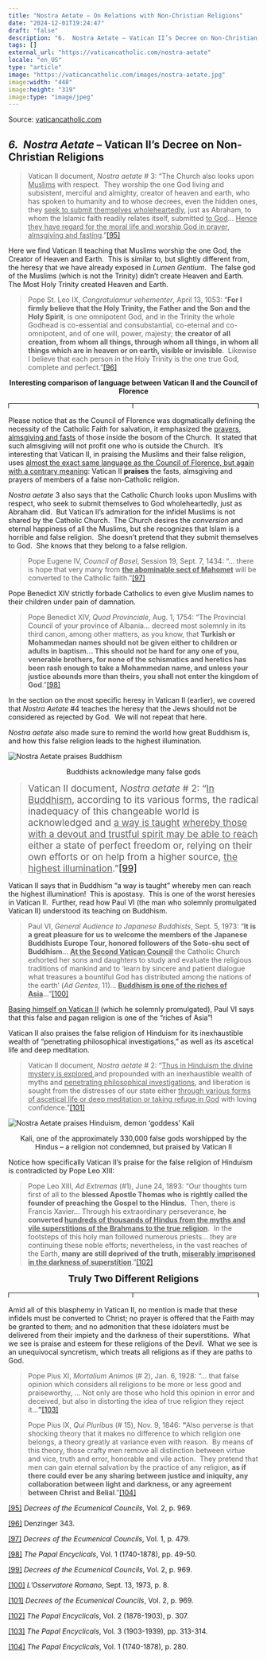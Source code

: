 ```yaml
---
title: "Nostra Aetate – On Relations with Non-Christian Religions"
date: "2024-12-01T19:24:47"
draft: "false"
description: "6.  Nostra Aetate – Vatican II’s Decree on Non-Christian Religions Vatican II document, Nostra aetate # 3: “The Church also looks upon Muslims with respect.  They worship the one [...]"
tags: []
external_url: "https://vaticancatholic.com/nostra-aetate"
locale: "en_US"
type: "article"
image: "https://vaticancatholic.com/images/nostra-aetate.jpg"
image:width: "448"
image:height: "319"
image:type: "image/jpeg"
---
```


Source: [vaticancatholic.com](https://vaticancatholic.com/nostra-aetate)


<h2><strong><em>6.  Nostra Aetate</em></strong><strong> – Vatican II’s Decree on Non-Christian Religions</strong></h2>
<blockquote>
<p>Vatican II document,<em> Nostra aetate</em> # 3: “The Church also looks upon <span style="text-decoration: underline;">Muslims</span> with respect.  They worship the one God living and subsistent, merciful and almighty, creator of heaven and earth, who has spoken to humanity and to whose decrees, even the hidden ones, they <span style="text-decoration: underline;">seek to submit themselves wholeheartedly</span>, just as Abraham, to whom the Islamic faith readily relates itself, submitted <span style="text-decoration: underline;">to God</span>… <span style="text-decoration: underline;">Hence they have regard for the moral life and worship God in prayer, almsgiving and fasting</span>.”<a id="_ednref95" title="" href="#_edn95" name="_ednref95">[95]</a></p>
</blockquote>
<p>Here we find Vatican II teaching that Muslims worship the one God, the Creator of Heaven and Earth.  This is similar to, but slightly different from, the heresy that we have already exposed in <em>Lumen Gentium</em>.  The false god of the Muslims (which is not the Trinity) didn’t create Heaven and Earth.  The Most Holy Trinity created Heaven and Earth.</p>

<blockquote>
<p>Pope St. Leo IX, <em>Congratulamur vehementer</em>, April 13, 1053: “<strong>For I firmly believe that the Holy Trinity, the Father and the Son and the Holy Spirit</strong>, is one omnipotent God, and in the Trinity the whole Godhead is co-essential and consubstantial, co-eternal and co-omnipotent, and of one will, power, majesty; <strong>the creator of all creation, from whom all things, through whom all things, in whom all things which are in heaven or on earth, visible or invisible</strong>.  Likewise I believe that each person in the Holy Trinity is the one true God, complete and perfect.”<a id="_ednref96" title="" href="#_edn96" name="_ednref96">[96]</a></p>
</blockquote>
<p align="center"><strong>Interesting comparison of language between Vatican II and the Council of Florence</strong></p>

<table style="margin-left: auto; margin-right: auto; width: 100%; height: 10px;">
<tbody>
<tr style="height: 74px;">
<td style="border: 1px solid #000000; vertical-align: middle; padding: 5px; height: 10px; text-align: left;" width="319">Vatican II document,<em> Nostra aetate</em> # 3:“The Church also looks upon <span style="text-decoration: underline;">Muslims</span> with respect.  They worship the one God living and subsistent, merciful and almighty, creator of heaven and earth, who has spoken to humanity and to whose decrees, even the hidden ones, they<span style="text-decoration: underline;"> seek to submit themselves wholeheartedly</span>, just as Abraham, to whom the Islamic faith readily relates itself, submitted <span style="text-decoration: underline;">to God</span>…<span style="text-decoration: underline;"> Hence they have regard for the moral life and <strong>worship God in prayer, almsgiving and fasting</strong></span>.”</td>
<td style="border: 1px solid #000000; vertical-align: middle; padding: 5px; height: 10px; text-align: left;" width="319">Pope Eugene IV, <em>Council of Florence</em>, 1441, <strong><em>ex cathedra</em></strong>:<strong>“</strong>The… Church firmly believes, professes and preaches that all those who are outside the Catholic Church, not only pagans but also Jews or heretics and schismatics, cannot share in eternal life and will go into the everlasting fire which was prepared for the Devil and his angels, unless they are joined to the Church before the end of their lives; that the unity of this ecclesiastical body is of such importance that <span style="text-decoration: underline;">only for those who abide in it do the Church’s sacraments contribute to salvation and</span> do <strong><span style="text-decoration: underline;">fasts, almsgiving and other works of piety</span></strong> and practices of the Christian militia produce eternal rewards; and that nobody can be saved, <span style="text-decoration: underline;">no matter how much he has given away in alms</span> and even if he has shed blood in the name of Christ, unless he has persevered in the bosom and unity of the Catholic Church.”<strong> </strong></td>
</tr>
</tbody>
</table>
<p>Please notice that as the Council of Florence was dogmatically defining the necessity of the Catholic Faith for salvation, it emphasized the <span style="text-decoration: underline;">prayers, almsgiving and fasts</span> of those inside the bosom of the Church.  It stated that such almsgiving will not profit one who is outside the Church.  It’s interesting that Vatican II, in praising the Muslims and their false religion, uses <span style="text-decoration: underline;">almost the exact same language as the Council of Florence, but again with a contrary meaning</span>: Vatican II <strong>praises</strong> the fasts, almsgiving and prayers of members of a false non-Catholic religion.</p>
<p><em>Nostra aetate</em> 3 also says that the Catholic Church looks upon Muslims with respect, who seek to submit themselves to God wholeheartedly, just as Abraham did.  But Vatican II’s admiration for the infidel Muslims is not shared by the Catholic Church.  The Church desires the <em>conversion </em>and eternal happiness of all the Muslims, but she recognizes that Islam is a horrible and false religion.  She doesn’t pretend that they submit themselves to God.  She knows that they belong to a false religion.</p>

<blockquote>
<p>Pope Eugene IV, <em>Council of Basel</em>, Session 19, Sept. 7, 1434: “… there is hope that very many from <strong><span style="text-decoration: underline;">the abominable sect of Mahomet</span></strong> will be converted to the Catholic faith.”<a id="_ednref97" title="" href="#_edn97" name="_ednref97">[97]</a></p>
</blockquote>
<p>Pope Benedict XIV strictly forbade Catholics to even give Muslim names to their children under pain of damnation.</p>

<blockquote>
<p>Pope Benedict XIV, <em>Quod Provinciale</em>, Aug. 1, 1754: “The Provincial Council of your province of Albania… decreed most solemnly in its third canon, among other matters, as you know, that <strong>Turkish or Mohammedan names should not be given either to children or adults in baptism… This should not be hard for any one of you, venerable brothers, for none of the schismatics and heretics has been rash enough to take a Mohammedan name, and unless your justice abounds more than theirs, you shall not enter the kingdom of God</strong>.”<a id="_ednref98" title="" href="#_edn98" name="_ednref98">[98]</a></p>
</blockquote>
<p>In the section on the most specific heresy in Vatican II (earlier), we covered that <em>Nostra Aetate</em> #4 teaches the heresy that the Jews should not be considered as rejected by God.  We will not repeat that here.</p>
<p><em>Nostra aetate</em> also made sure to remind the world how great Buddhism is, and how this false religion leads to the highest illumination.</p>
<p align="center">

<img decoding="async" src="https://vaticancatholic.com/wp-content/uploads/2014/12/nostra-aetate-buddhism.jpg" alt="Nostra Aetate praises Buddhism" border="0" /></p>

<p align="center">Buddhists acknowledge many false gods</p>

<blockquote>
<p><span style="font-size: 14pt;">Vatican II document, <em>Nostra aetate</em> # 2: “<span style="text-decoration: underline;">In Buddhism</span>, according to its various forms, the radical inadequacy of this changeable world is acknowledged and <span style="text-decoration: underline;">a way is taught</span> <span style="text-decoration: underline;">whereby those with a devout and trustful spirit may be able to reach</span> either a state of perfect freedom or, relying on their own efforts or on help from a higher source, <span style="text-decoration: underline;">the highest illumination</span>.”<a id="_ednref99" title="" href="#_edn99" name="_ednref99">[99]</a></span></p>
</blockquote>
<p>Vatican II says that in Buddhism “a way is taught” whereby men can reach the highest illumination!  This is apostasy.  This is one of the worst heresies in Vatican II.  Further, read how Paul VI (the man who solemnly promulgated Vatican II) understood its teaching on Buddhism.</p>

<blockquote>
<p>Paul VI, <em>General Audience to Japanese Buddhists</em>, Sept. 5, 1973: “<strong>It is a great pleasure for us to welcome the members of the Japanese Buddhists Europe Tour, honored followers of the Soto-shu sect of Buddhism</strong>… <strong><span style="text-decoration: underline;">At the Second Vatican Council</span></strong> the Catholic Church exhorted her sons and daughters to study and evaluate the religious traditions of mankind and to ‘learn by sincere and patient dialogue what treasures a bountiful God has distributed among the nations of the earth’ (<em>Ad Gentes</em>, 11)… <strong><span style="text-decoration: underline;">Buddhism is one of the riches of Asia</span></strong>…”<a id="_ednref100" title="" href="#_edn100" name="_ednref100">[100]</a></p>
</blockquote>
<p><span style="text-decoration: underline;">Basing himself on Vatican II</span> (which he solemnly promulgated), Paul VI says that this false and pagan religion is one of the “riches of Asia”!</p>
<p>Vatican II also praises the false religion of Hinduism for its inexhaustible wealth of “penetrating philosophical investigations,” as well as its ascetical life and deep meditation.</p>

<blockquote>
<p>Vatican II document,<em> Nostra aetate</em> # 2: “<span style="text-decoration: underline;">Thus in Hinduism the divine mystery is explored </span>and propounded with an inexhaustible wealth of myths and <span style="text-decoration: underline;">penetrating philosophical investigations</span>, and liberation is sought from the distresses of our state either <span style="text-decoration: underline;">through various forms of ascetical life or deep meditation or taking refuge in God</span> with loving confidence.”<a id="_ednref101" title="" href="#_edn101" name="_ednref101">[101]</a></p>
</blockquote>
<p align="center">

<img decoding="async" src="https://vaticancatholic.com/wp-content/uploads/2014/12/nostra-aetate-hinduism-goddess-kali.jpg" alt="Nostra Aetate praises Hinduism, demon ‘goddess’ Kali" /></p>

<p align="center">Kali, one of the approximately 330,000 false gods worshipped by the Hindus – a religion not condemned, but praised by Vatican II</p>
<p>Notice how specifically Vatican II’s praise for the false religion of Hinduism is contradicted by Pope Leo XIII:</p>

<blockquote>
<p>Pope Leo XIII, <em>Ad Extremas</em> (#1), June 24, 1893: “Our thoughts turn first of all to the <strong>blessed Apostle Thomas who is rightly called the founder of preaching the Gospel to the Hindus</strong>.  Then, there is Francis Xavier… Through his extraordinary perseverance, <strong>he converted <span style="text-decoration: underline;">hundreds of thousands of Hindus from the myths and vile superstitions of the Brahmans to the true religion</span></strong>.  In the footsteps of this holy man followed numerous priests… they are continuing these noble efforts; nevertheless, in the vast reaches of the Earth, <strong>many are still deprived of the truth, <span style="text-decoration: underline;">miserably imprisoned in the darkness of superstition</span></strong>.”<a id="_ednref102" title="" href="#_edn102" name="_ednref102">[102]</a></p>
</blockquote>
<p align="center"><strong><span style="font-size: 14pt;">Truly Two Different Religions</span></strong></p>

<table style="margin-left: auto; margin-right: auto; width: 100%; height: 10px;">
<tbody>
<tr style="height: 74px;">
<td style="border: 1px solid #000000; vertical-align: middle; padding: 5px; height: 10px; text-align: left;" width="319">Pope Leo XIII, <em>Ad Extremas</em> (#1), June 24, 1893: “… Through his extraordinary perseverance, <span style="text-decoration: underline;">he converted hundreds of thousands of Hindus from the <strong>myths and vile superstitions</strong> of the Brahmans to the true religion</span>.  In the footsteps of this holy man followed numerous priests… they are continuing these noble efforts; nevertheless, in the vast reaches of the Earth, <strong>many are still deprived of the truth, miserably imprisoned in the darkness of superstition</strong>.”</td>
<td style="border: 1px solid #000000; vertical-align: middle; padding: 5px; height: 10px; text-align: left;" width="319">Vatican II document,<em> Nostra aetate</em> (# 2): “<span style="text-decoration: underline;">Thus in Hinduism <strong>the divine mystery is explored and propounded with an inexhaustible wealth of myths</strong></span><strong> and <span style="text-decoration: underline;">penetrating philosophical investigations</span></strong>, and liberation is sought from the distresses of our state either <span style="text-decoration: underline;">through various forms of ascetical life or deep meditation or taking refuge in God with loving confidence</span>.”</td>
</tr>
</tbody>
</table>
<p>Amid all of this blasphemy in Vatican II, no mention is made that these infidels must be converted to Christ; no prayer is offered that the Faith may be granted to them; and no admonition that these idolaters must be delivered from their impiety and the darkness of their superstitions.  What we see is praise and esteem for these religions of the Devil.  What we see is an unequivocal syncretism, which treats all religions as if they are paths to God.</p>

<blockquote>
<p>Pope Pius XI, <em>Mortalium Animos</em> (# 2), Jan. 6, 1928: “… that false opinion which considers all religions to be more or less good and praiseworthy, … Not only are those who hold this opinion in error and deceived, but also in distorting the idea of true religion they reject it…<strong>”</strong><a id="_ednref103" title="" href="#_edn103" name="_ednref103">[103]</a></p>
<p>Pope Pius IX, <em>Qui Pluribus</em> (# 15), Nov. 9, 1846: <strong>“</strong>Also perverse is that shocking theory that it makes no difference to which religion one belongs, a theory greatly at variance even with reason.  By means of this theory, those crafty men remove all distinction between virtue and vice, truth and error, honorable and vile action.  They pretend that men can gain eternal salvation by the practice of any religion, <strong>as if there could ever be any sharing between justice and iniquity, any collaboration between light and darkness, or any agreement between Christ and Belial</strong>.”<a id="_ednref104" title="" href="#_edn104" name="_ednref104">[104]</a></p>
</blockquote>

<div class="footnotes">


<div id="edn95">
<p><a id="_edn95" title="" href="#_ednref95" name="_edn95">[95]</a> <em>Decrees of the Ecumenical Councils</em>, Vol. 2, p. 969.</p>

</div>
<div id="edn96">
<p><a id="_edn96" title="" href="#_ednref96" name="_edn96">[96]</a> Denzinger 343.</p>

</div>
<div id="edn97">
<p><a id="_edn97" title="" href="#_ednref97" name="_edn97">[97]</a> <em>Decrees of the Ecumenical Councils</em>, Vol. 1, p. 479.</p>

</div>
<div id="edn98">
<p><a id="_edn98" title="" href="#_ednref98" name="_edn98">[98]</a> <em>The Papal Encyclicals</em>, Vol. 1 (1740-1878), pp. 49-50.</p>

</div>
<div id="edn99">
<p><a id="_edn99" title="" href="#_ednref99" name="_edn99">[99]</a> <em>Decrees of the Ecumenical Councils</em>, Vol. 2, p. 969.</p>

</div>
<div id="edn100">
<p><a id="_edn100" title="" href="#_ednref100" name="_edn100">[100]</a> <em>L’Osservatore Romano</em>, Sept. 13, 1973, p. 8.</p>

</div>
<div id="edn101">
<p><a id="_edn101" title="" href="#_ednref101" name="_edn101">[101]</a> <em>Decrees of the Ecumenical Councils</em>, Vol. 2, p. 969.</p>

</div>
<div id="edn102">
<p><a id="_edn102" title="" href="#_ednref102" name="_edn102">[102]</a> <em>The Papal Encyclicals</em>, Vol. 2 (1878-1903), p. 307.</p>

</div>
<div id="edn103">
<p><a id="_edn103" title="" href="#_ednref103" name="_edn103">[103]</a> <em>The Papal Encyclicals</em>, Vol. 3 (1903-1939), pp. 313-314.</p>

</div>
<div id="edn104">
<p><a id="_edn104" title="" href="#_ednref104" name="_edn104">[104]</a> <em>The Papal Encyclicals</em>, Vol. 1 (1740-1878), p. 280.</p>

</div>
